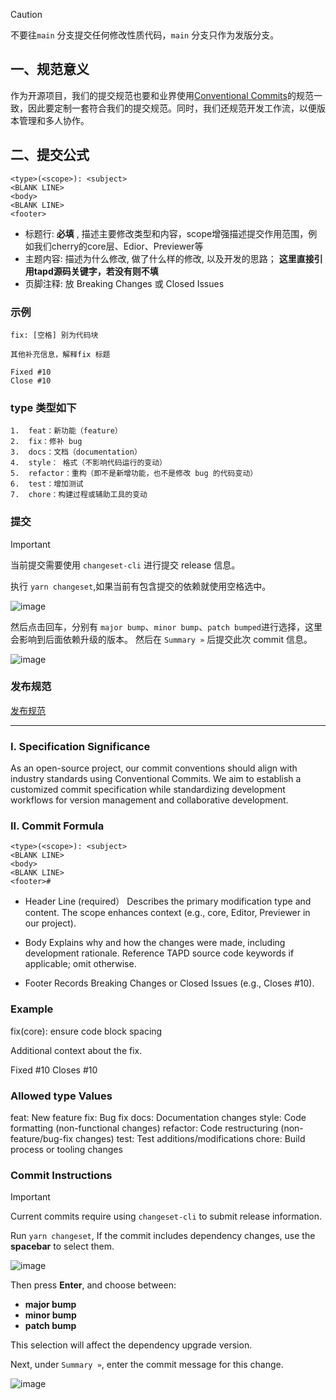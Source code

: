 > [!CAUTION]
> 不要往`main` 分支提交任何修改性质代码，`main` 分支只作为发版分支。

## 一、规范意义

作为开源项目，我们的提交规范也要和业界使用[Conventional Commits](https://www.conventionalcommits.org/en/v1.0.0/ )的规范一致，因此要定制一套符合我们的提交规范。同时，我们还规范开发工作流，以便版本管理和多人协作。

## 二、提交公式

```
<type>(<scope>): <subject>
<BLANK LINE>
<body>
<BLANK LINE>
<footer>
```

- 标题行:  **必填** , 描述主要修改类型和内容，scope增强描述提交作用范围，例如我们cherry的core层、Edior、Previewer等
- 主题内容: 描述为什么修改, 做了什么样的修改, 以及开发的思路； **这里直接引用tapd源码关键字，若没有则不填**
- 页脚注释: 放 Breaking Changes 或 Closed Issues

### 示例

```
fix: [空格] 别为代码块

其他补充信息，解释fix 标题

Fixed #10 
Close #10
```

### type 类型如下

```
1.  feat：新功能（feature）
2.  fix：修补 bug
3.  docs：文档（documentation）
4.  style： 格式（不影响代码运行的变动）
5.  refactor：重构（即不是新增功能，也不是修改 bug 的代码变动）
6.  test：增加测试
7.  chore：构建过程或辅助工具的变动
```

### 提交

> [!IMPORTANT]  
> 当前提交需要使用 `changeset-cli` 进行提交 release 信息。

执行 `yarn changeset`,如果当前有包含提交的依赖就使用空格选中。

![image](https://github.com/user-attachments/assets/8eb10ca6-28dc-486f-9cc4-61728c7d55d2)

然后点击回车，分别有 `major bump`、`minor bump`、`patch bumped`进行选择，这里会影响到后面依赖升级的版本。
然后在 `Summary »` 后提交此次 commit 信息。

![image](https://github.com/user-attachments/assets/1807c725-fdae-468c-b98d-b593eeb23f27)

### 发布规范
[发布规范](https://github.com/Tencent/cherry-markdown/wiki/%E5%8F%91%E5%B8%83%E8%A7%84%E8%8C%83)

-------

### I. Specification Significance
As an open-source project, our commit conventions should align with industry standards using Conventional Commits. We aim to establish a customized commit specification while standardizing development workflows for version management and collaborative development.

### II. Commit Formula
```
<type>(<scope>): <subject>
<BLANK LINE>
<body>
<BLANK LINE>
<footer># 
```

- Header Line ​​(required）​​
Describes the primary modification type and content. The scope enhances context (e.g., core, Editor, Previewer in our project).

- Body
Explains ​​why​​ and ​​how​​ the changes were made, including development rationale. ​​Reference TAPD source code keywords if applicable; omit otherwise.​​

- Footer
Records ​​Breaking Changes​​ or ​​Closed Issues​​ (e.g., Closes #10).

### Example
fix(core): ensure code block spacing

Additional context about the fix.

Fixed #10
Closes #10

### Allowed type Values

​​feat​​: New feature
​​fix​​: Bug fix
​​docs​​: Documentation changes
​​style​​: Code formatting (non-functional changes)
​​refactor​​: Code restructuring (non-feature/bug-fix changes)
​​test​​: Test additions/modifications
​​chore​​: Build process or tooling changes

### Commit Instructions  

> [!IMPORTANT]
> Current commits require using `changeset-cli` to submit release information.

  Run `yarn changeset`, If the commit includes dependency changes, use the **spacebar** to select them.  

![image](https://github.com/user-attachments/assets/8eb10ca6-28dc-486f-9cc4-61728c7d55d2)  

Then press **Enter**, and choose between:  
- **major bump**  
- **minor bump**  
- **patch bump**  

This selection will affect the dependency upgrade version.  

Next, under `Summary »`, enter the commit message for this change.  

![image](https://github.com/user-attachments/assets/1807c725-fdae-468c-b98d-b593eeb23f27)  

